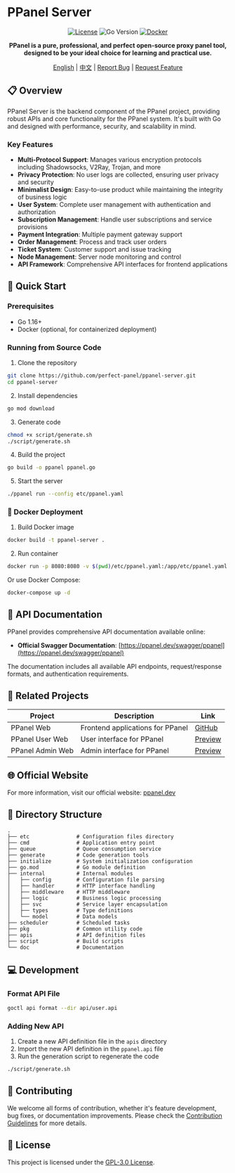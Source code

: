 # PPanel Server

<div align="center">

[![License](https://img.shields.io/github/license/perfect-panel/ppanel-server)](LICENSE)
![Go Version](https://img.shields.io/badge/Go-1.16%2B-blue)
[![Docker](https://img.shields.io/badge/Docker-Available-blue)](Dockerfile)

**PPanel is a pure, professional, and perfect open-source proxy panel tool, designed to be your ideal choice for
learning and practical use.**

[English](README.md) | [中文](readme_zh.md) | [Report Bug](https://github.com/perfect-panel/ppanel-server/issues/new) | [Request Feature](https://github.com/perfect-panel/ppanel-server/issues/new)

</div>

## 📋 Overview

PPanel Server is the backend component of the PPanel project, providing robust APIs and core functionality for the
PPanel system. It's built with Go and designed with performance, security, and scalability in mind.

### Key Features

- **Multi-Protocol Support**: Manages various encryption protocols including Shadowsocks, V2Ray, Trojan, and more
- **Privacy Protection**: No user logs are collected, ensuring user privacy and security
- **Minimalist Design**: Easy-to-use product while maintaining the integrity of business logic
- **User System**: Complete user management with authentication and authorization
- **Subscription Management**: Handle user subscriptions and service provisions
- **Payment Integration**: Multiple payment gateway support
- **Order Management**: Process and track user orders
- **Ticket System**: Customer support and issue tracking
- **Node Management**: Server node monitoring and control
- **API Framework**: Comprehensive API interfaces for frontend applications

## 🚀 Quick Start

### Prerequisites

- Go 1.16+
- Docker (optional, for containerized deployment)

### Running from Source Code

1. Clone the repository

```bash
git clone https://github.com/perfect-panel/ppanel-server.git
cd ppanel-server
```

2. Install dependencies

```bash
go mod download
```

3. Generate code

```bash
chmod +x script/generate.sh
./script/generate.sh
```

4. Build the project

```bash
go build -o ppanel ppanel.go
```

5. Start the server

```bash
./ppanel run --config etc/ppanel.yaml
```

### 🐳 Docker Deployment

1. Build Docker image

```bash
docker build -t ppanel-server .
```

2. Run container

```bash
docker run -p 8080:8080 -v $(pwd)/etc/ppanel.yaml:/app/etc/ppanel.yaml ppanel-server
```

Or use Docker Compose:

```bash
docker-compose up -d
```

## 📖 API Documentation

PPanel provides comprehensive API documentation available online:

- **Official Swagger Documentation**: [https://ppanel.dev/swagger/ppanel](https://ppanel.dev/swagger/ppanel)

The documentation includes all available API endpoints, request/response formats, and authentication requirements.

## 🔗 Related Projects

| Project          | Description                      | Link                                                  |
|------------------|----------------------------------|-------------------------------------------------------|
| PPanel Web       | Frontend applications for PPanel | [GitHub](https://github.com/perfect-panel/ppanel-web) |
| PPanel User Web  | User interface for PPanel        | [Preview](https://user.ppanel.dev)                    |
| PPanel Admin Web | Admin interface for PPanel       | [Preview](https://admin.ppanel.dev)                   |

## 🌐 Official Website

For more information, visit our official website: [ppanel.dev](https://ppanel.dev/)

## 📁 Directory Structure

```
.
├── etc               # Configuration files directory
├── cmd               # Application entry point
├── queue             # Queue consumption service
├── generate          # Code generation tools
├── initialize        # System initialization configuration
├── go.mod            # Go module definition
├── internal          # Internal modules
│   ├── config        # Configuration file parsing
│   ├── handler       # HTTP interface handling
│   ├── middleware    # HTTP middleware
│   ├── logic         # Business logic processing
│   ├── svc           # Service layer encapsulation
│   ├── types         # Type definitions
│   └── model         # Data models
├── scheduler         # Scheduled tasks
├── pkg               # Common utility code
├── apis              # API definition files
├── script            # Build scripts
└── doc               # Documentation
```

## 💻 Development

### Format API File

```bash
goctl api format --dir api/user.api
```

### Adding New API

1. Create a new API definition file in the `apis` directory
2. Import the new API definition in the `ppanel.api` file
3. Run the generation script to regenerate the code

```bash
./script/generate.sh
```

## 🤝 Contributing

We welcome all forms of contribution, whether it's feature development, bug fixes, or documentation improvements. Please
check the [Contribution Guidelines](CONTRIBUTING.md) for more details.

## 📄 License

This project is licensed under the [GPL-3.0 License](LICENSE).